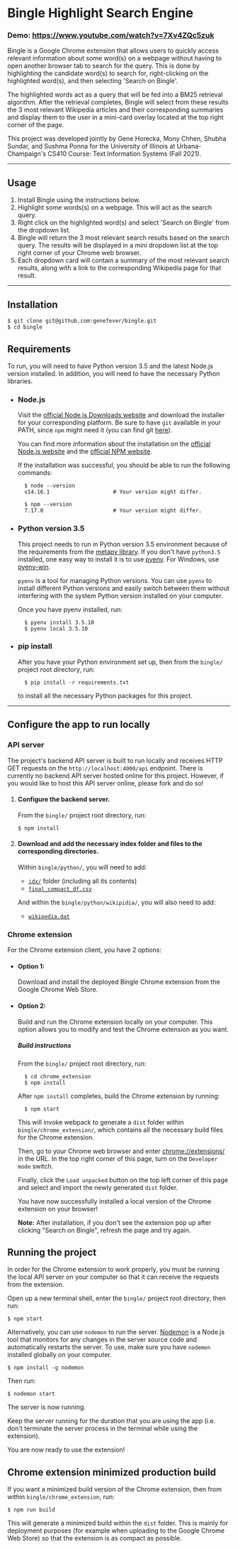 # Bingle Highlight Search Engine

### Demo: https://www.youtube.com/watch?v=7Xv4ZQc5zuk

Bingle is a Google Chrome extension that allows users to quickly access relevant information about some word(s) on a webpage without having to open another browser tab to search for the query. This is done by highlighting the candidate word(s) to search for, right-clicking on the highlighted word(s), and then selecting 'Search on Bingle'.

The highlighted words act as a query that will be fed into a BM25 retrieval algorithm. After the retrieval completes, Bingle will select from these results the 3 most relevant Wikipedia articles and their corresponding summaries and display them to the user in a mini-card overlay located at the top right corner of the page.

This project was developed jointly by Gene Horecka, Mony Chhen, Shubha Sundar, and Sushma Ponna for the University of Illinois at Urbana-Champaign's CS410 Course: Text Information Systems (Fall 2021).

---

## Usage

1. Install Bingle using the instructions below.
2. Highlight some words(s) on a webpage. This will act as the search query.
3. Right click on the highlighted word(s) and select 'Search on Bingle' from the dropdown list.
4. Bingle will return the 3 most relevant search results based on the search query. The results will be displayed in a mini dropdown list at the top right corner of your Chrome web browser.
5. Each dropdown card will contain a summary of the most relevant search results, along with a link to the corresponding Wikipedia page for that result.

---

## Installation

    $ git clone git@github.com:genefever/bingle.git
    $ cd bingle

## Requirements

To run, you will need to have Python version 3.5 and the latest Node.js version installed. In addition, you will need to have the necessary Python libraries.

- ### Node.js

  Visit the [official Node.js Downloads website](https://nodejs.org/en/download/) and download the installer for your corresponding platform. Be sure to have `git` available in your PATH, since `npm` might need it (you can find git [here](https://git-scm.com/)).

  You can find more information about the installation on the [official Node.js website](https://nodejs.org/) and the [official NPM website](https://npmjs.org/).

  If the installation was successful, you should be able to run the following commands:

        $ node --version
        v14.16.1                    # Your version might differ.

        $ npm --version
        7.17.0                      # Your version might differ.

- ### Python version 3.5

  This project needs to run in Python version 3.5 environment because of the requirements from the [metapy library](https://github.com/meta-toolkit/metapy). If you don't have `python3.5` installed, one easy way to install it is to use [pyenv](https://github.com/pyenv/pyenv). For Windows, use [pyenv-win](https://github.com/pyenv/pyenv-installer).

  `pyenv` is a tool for managing Python versions. You can use `pyenv` to install different Python versions and easily switch between them without interfering with the system Python version installed on your computer.

  Once you have pyenv installed, run:

        $ pyenv install 3.5.10
        $ pyenv local 3.5.10

- ### pip install

  After you have your Python environment set up, then from the `bingle/` project root directory, run:

        $ pip install -r requirements.txt

  to install all the necessary Python packages for this project.

---

## Configure the app to run locally

### API server

The project's backend API server is built to run locally and receives HTTP GET requests on the `http://localhost:4000/api` endpoint. There is currently no backend API server hosted online for this project. However, if you would like to host this API server online, please fork and do so!

1.  #### Configure the backend server.

    From the `bingle/` project root directory, run:

        $ npm install

2.  #### Download and add the necessary index folder and files to the corresponding directories.

    Within `bingle/python/`, you will need to add:

    - [`idx/`](https://drive.google.com/drive/folders/1LxOiHrWWlzrxMpOgy5QrllapuGNqYWYy?usp=sharing) folder (including all its contents)
    - [`final_compact_df.csv`](https://drive.google.com/file/d/1nWawg9RCxungWdR6_JdqmTwfC4xoju-p/view?usp=sharing)

    And within the `bingle/python/wikipidia/`, you will also need to add:

    - [`wikipedia.dat`](https://drive.google.com/file/d/1GxQFsFEWKTvtRqqV8TObkmJ4cixf23lN/view?usp=sharing)

### Chrome extension

For the Chrome extension client, you have 2 options:

- #### Option 1:
  Download and install the deployed Bingle Chrome extension from the Google Chrome Web Store.
- #### Option 2:

  Build and run the Chrome extension locally on your computer. This option allows you to modify and test the Chrome extension as you want.

  ##### Build instructions

  From the `bingle/` project root
  directory, run:

        $ cd chrome_extension
        $ npm install

  After `npm install` completes, build the Chrome extension by running:

        $ npm start

  This will invoke webpack to generate a `dist` folder within `bingle/chrome_extension/`, which contains all the necessary build files for the Chrome extension.

  Then, go to your Chrome web browser and enter [chrome://extensions/](chrome://extensions/) in the URL. In the top right corner of this page, turn on the `Developer mode` switch.

  Finally, click the `Load unpacked` button on the top left corner of this page and select and import the newly generated `dist` folder.

  You have now successfully installed a local version of the Chrome extension on your browser!

  <b>Note:</b> After installation, if you don't see the extension pop up after clicking "Search on Bingle", refresh the page and try again.

## Running the project

In order for the Chrome extension to work properly, you must be running the local API server on your computer so that it can receive the requests from the extension.

Open up a new terminal shell, enter the `bingle/` project root directory, then run:

    $ npm start

Alternatively, you can use `nodemon` to run the server. [Nodemon](https://www.npmjs.com/package/nodemon) is a Node.js tool that monitors for any changes in the server source code and automatically restarts the server. To use, make sure you have `nodemon` installed globally on your computer.

    $ npm install -g nodemon

Then run:

    $ nodemon start

The server is now running.

Keep the server running for the duration that you are using the app (i.e. don't terminate the server process in the terminal while using the extension).

You are now ready to use the extension!

## Chrome extension minimized production build

If you want a minimized build version of the Chrome extension, then from within `bingle/chrome_extension`, run:

    $ npm run build

This will generate a minimized build within the `dist` folder. This is mainly for deployment purposes (for example when uploading to the Google Chrome Web Store) so that the extension is as compact as possible.
